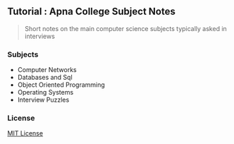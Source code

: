## Tutorial : Apna College Subject Notes

> Short notes on the main computer science subjects typically asked in interviews

### Subjects

- Computer Networks
- Databases and Sql
- Object Oriented Programming
- Operating Systems
- Interview Puzzles

### License

[MIT License](license)